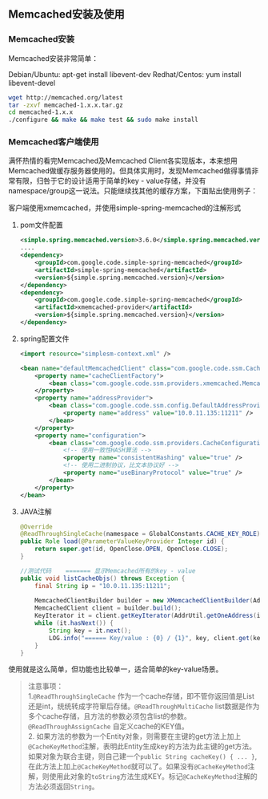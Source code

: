 ## Memcached安装及使用

### Memcached安装

Memcached安装非常简单：

Debian/Ubuntu: apt-get install libevent-dev Redhat/Centos: yum install libevent-devel 

```bash
wget http://memcached.org/latest
tar -zxvf memcached-1.x.x.tar.gz
cd memcached-1.x.x
./configure && make && make test && sudo make install
```

### Memcached客户端使用

满怀热情的看完Memcached及Memcached Client各实现版本，本来想用Memcached做缓存服务器使用的。但具体实用时，发现Memcached做得事情非常有限，归咎于它的设计适用于简单的key - value存储，并没有namespace/group这一说法。只能继续找其他的缓存方案，下面贴出使用例子：

客户端使用xmemcached，并使用simple-spring-memcached的注解形式

1. pom文件配置

	```xml
	<simple.spring.memcached.version>3.6.0</simple.spring.memcached.version>
	....
	<dependency>
		<groupId>com.google.code.simple-spring-memcached</groupId>
		<artifactId>simple-spring-memcached</artifactId>
		<version>${simple.spring.memcached.version}</version>
	</dependency>
	<dependency>
		<groupId>com.google.code.simple-spring-memcached</groupId>
		<artifactId>xmemcached-provider</artifactId>
		<version>${simple.spring.memcached.version}</version>
	</dependency>
	```
2. spring配置文件

	```xml
	<import resource="simplesm-context.xml" />
	
	<bean name="defaultMemcachedClient" class="com.google.code.ssm.CacheFactory">
		<property name="cacheClientFactory">
			<bean class="com.google.code.ssm.providers.xmemcached.MemcacheClientFactoryImpl" />
		</property>
		<property name="addressProvider">
			<bean class="com.google.code.ssm.config.DefaultAddressProvider">
				<property name="address" value="10.0.11.135:11211" />
			</bean>
		</property>
		<property name="configuration">
			<bean class="com.google.code.ssm.providers.CacheConfiguration">
				<!-- 使用一致性HASH算法 -->
				<property name="consistentHashing" value="true" />
				<!-- 使用二进制协议，比文本协议好 -->
				<property name="useBinaryProtocol" value="true" />
			</bean>
		</property>
	</bean>
	```
3. JAVA注解

	```java
	@Override
	@ReadThroughSingleCache(namespace = GlobalConstants.CACHE_KEY_ROLE)
	public Role load(@ParameterValueKeyProvider Integer id) {
		return super.get(id, OpenClose.OPEN, OpenClose.CLOSE);
	}
	```
	
	```java
	//测试代码    ======= 显示Memcached所有的key - value
	public void listCacheObjs() throws Exception {
		final String ip = "10.0.11.135:11211";
		
		MemcachedClientBuilder builder = new XMemcachedClientBuilder(AddrUtil.getAddresses(ip));
		MemcachedClient client = builder.build();
		KeyIterator it = client.getKeyIterator(AddrUtil.getOneAddress(ip));
		while (it.hasNext()) {
			String key = it.next();
			LOG.info("====== Key/value : {0} / {1}", key, client.get(key));
		}
    }
	```
	
使用就是这么简单，但功能也比较单一，适合简单的key-value场景。

> 注意事项：  
> 1.`@ReadThroughSingleCache` 作为一个cache存储，即不管你返回值是List还是int，统统转成字符窜后存储。`@ReadThroughMultiCache` list数据是作为多个cache存储，且方法的参数必须包含list的参数。`@ReadThroughAssignCache` 自定义cache的KEY值。  
> 2. 如果方法的参数为一个Entity对象，则需要在主键的get方法上加上`@CacheKeyMethod`注解，表明此Entity生成key的方法为此主键的get方法。如果对象为联合主键，则自己建一个`public String cacheKey() { ... }`,在此方法上加上`@CacheKeyMethod`就可以了。如果没有`@CacheKeyMethod`注解，则使用此对象的`toString`方法生成KEY。标记`@CacheKeyMethod`注解的方法必须返回`String`。


